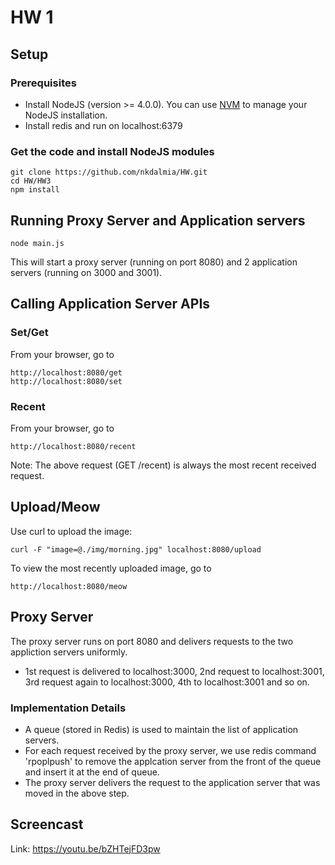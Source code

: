 # HW 1

## Setup

### Prerequisites
* Install NodeJS (version >= 4.0.0). You can use [NVM](https://www.npmjs.com/package/nvm) to manage your NodeJS installation.
* Install redis and run on localhost:6379

### Get the code and install NodeJS modules
```
git clone https://github.com/nkdalmia/HW.git
cd HW/HW3
npm install
```

## Running Proxy Server and Application servers

```
node main.js
```

This will start a proxy server (running on port 8080) and 2 application servers (running on 3000 and 3001).

## Calling Application Server APIs
### Set/Get
From your browser, go to 
```
http://localhost:8080/get
http://localhost:8080/set
```

### Recent
From your browser, go to 
```
http://localhost:8080/recent
```
Note: The above request (GET /recent) is always the most recent received request.

## Upload/Meow
Use curl to upload the image:
```
curl -F "image=@./img/morning.jpg" localhost:8080/upload
```

To view the most recently uploaded image, go to
```
http://localhost:8080/meow
```

## Proxy Server
The proxy server runs on port 8080 and delivers requests to the two appliction servers uniformly.
* 1st request is delivered to localhost:3000, 2nd request to localhost:3001, 3rd request again to localhost:3000, 4th to localhost:3001 and so on.

### Implementation Details
* A queue (stored in Redis) is used to maintain the list of application servers.
* For each request received by the proxy server, we use redis command 'rpoplpush' to remove the applcation server from the front of the queue and insert it at the end of queue. 
* The proxy server delivers the request to the application server that was moved in the above step.

## Screencast
Link: https://youtu.be/bZHTejFD3pw
